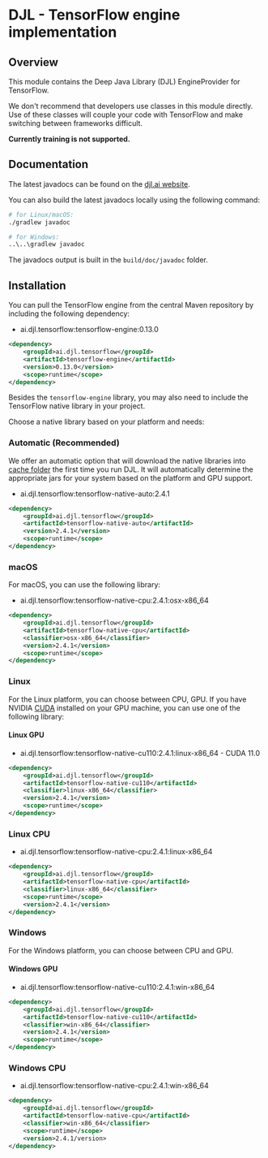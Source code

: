 # DJL - TensorFlow engine implementation

## Overview

This module contains the Deep Java Library (DJL) EngineProvider for TensorFlow.

We don't recommend that developers use classes in this module directly. Use of these classes will
couple your code with TensorFlow and make switching between frameworks difficult.

**Currently training is not supported.**

## Documentation

The latest javadocs can be found on the [djl.ai website](https://javadoc.io/doc/ai.djl.tensorflow/tensorflow-engine/latest/index.html).

You can also build the latest javadocs locally using the following command:

```sh
# for Linux/macOS:
./gradlew javadoc

# for Windows:
..\..\gradlew javadoc
```
The javadocs output is built in the `build/doc/javadoc` folder.

## Installation

You can pull the TensorFlow engine from the central Maven repository by including the following dependency:

- ai.djl.tensorflow:tensorflow-engine:0.13.0

```xml
<dependency>
    <groupId>ai.djl.tensorflow</groupId>
    <artifactId>tensorflow-engine</artifactId>
    <version>0.13.0</version>
    <scope>runtime</scope>
</dependency>
```
Besides the `tensorflow-engine` library, you may also need to include the TensorFlow native library in your project.

Choose a native library based on your platform and needs:

### Automatic (Recommended)

We offer an automatic option that will download the native libraries into [cache folder](../../docs/development/cache_management.md) the first time you run DJL.
It will automatically determine the appropriate jars for your system based on the platform and GPU support.

- ai.djl.tensorflow:tensorflow-native-auto:2.4.1

```xml
<dependency>
    <groupId>ai.djl.tensorflow</groupId>
    <artifactId>tensorflow-native-auto</artifactId>
    <version>2.4.1</version>
    <scope>runtime</scope>
</dependency>
```

### macOS
For macOS, you can use the following library:

- ai.djl.tensorflow:tensorflow-native-cpu:2.4.1:osx-x86_64

```xml
<dependency>
    <groupId>ai.djl.tensorflow</groupId>
    <artifactId>tensorflow-native-cpu</artifactId>
    <classifier>osx-x86_64</classifier>
    <version>2.4.1</version>
    <scope>runtime</scope>
</dependency>
```

### Linux
For the Linux platform, you can choose between CPU, GPU. If you have NVIDIA [CUDA](https://en.wikipedia.org/wiki/CUDA)
installed on your GPU machine, you can use one of the following library:

#### Linux GPU

- ai.djl.tensorflow:tensorflow-native-cu110:2.4.1:linux-x86_64 - CUDA 11.0

```xml
<dependency>
    <groupId>ai.djl.tensorflow</groupId>
    <artifactId>tensorflow-native-cu110</artifactId>
    <classifier>linux-x86_64</classifier>
    <version>2.4.1</version>
    <scope>runtime</scope>
</dependency>
```

### Linux CPU

- ai.djl.tensorflow:tensorflow-native-cpu:2.4.1:linux-x86_64

```xml
<dependency>
    <groupId>ai.djl.tensorflow</groupId>
    <artifactId>tensorflow-native-cpu</artifactId>
    <classifier>linux-x86_64</classifier>
    <scope>runtime</scope>
    <version>2.4.1</version>
</dependency>
```

### Windows

For the Windows platform, you can choose between CPU and GPU.

#### Windows GPU

- ai.djl.tensorflow:tensorflow-native-cu110:2.4.1:win-x86_64

```xml
<dependency>
    <groupId>ai.djl.tensorflow</groupId>
    <artifactId>tensorflow-native-cu110</artifactId>
    <classifier>win-x86_64</classifier>
    <version>2.4.1</version>
    <scope>runtime</scope>
</dependency>
```

### Windows CPU

- ai.djl.tensorflow:tensorflow-native-cpu:2.4.1:win-x86_64

```xml
<dependency>
    <groupId>ai.djl.tensorflow</groupId>
    <artifactId>tensorflow-native-cpu</artifactId>
    <classifier>win-x86_64</classifier>
    <scope>runtime</scope>
    <version>2.4.1/version>
</dependency>
```
